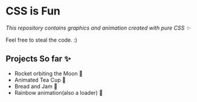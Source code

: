# CSS is Fun
_This repository contains graphics and animation created with pure CSS :sparkles:_

Feel free to steal the code. :)

## Projects So far :sparkles:
* Rocket orbiting the Moon :dizzy:
* Animated Tea Cup :beers:
* Bread and Jam :dizzy:
* Rainbow animation(also a loader) :art: